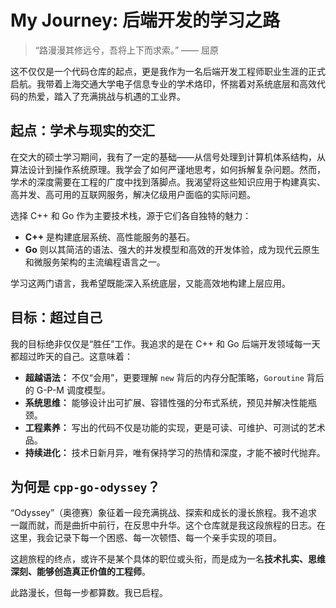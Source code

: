 # My Journey: 后端开发的学习之路

> “路漫漫其修远兮，吾将上下而求索。” —— 屈原

这不仅仅是一个代码仓库的起点，更是我作为一名后端开发工程师职业生涯的正式启航。我带着上海交通大学电子信息专业的学术烙印，怀揣着对系统底层和高效代码的热爱，踏入了充满挑战与机遇的工业界。

## 起点：学术与现实的交汇

在交大的硕士学习期间，我有了一定的基础——从信号处理到计算机体系结构，从算法设计到操作系统原理。我学会了如何严谨地思考，如何拆解复杂问题。然而，学术的深度需要在工程的广度中找到落脚点。我渴望将这些知识应用于构建真实、高并发、高可用的互联网服务，解决亿级用户面临的实际问题。

选择 C++ 和 Go 作为主要技术栈，源于它们各自独特的魅力：
*   **C++** 是构建底层系统、高性能服务的基石。
*   **Go** 则以其简洁的语法、强大的并发模型和高效的开发体验，成为现代云原生和微服务架构的主流编程语言之一。

学习这两门语言，我希望既能深入系统底层，又能高效地构建上层应用。

## 目标：超过自己

我的目标绝非仅仅是“胜任”工作。我追求的是在 C++ 和 Go 后端开发领域每一天都超过昨天的自己。这意味着：
*   **超越语法：** 不仅“会用”，更要理解 `new` 背后的内存分配策略，`Goroutine` 背后的 G-P-M 调度模型。
*   **系统思维：** 能够设计出可扩展、容错性强的分布式系统，预见并解决性能瓶颈。
*   **工程素养：** 写出的代码不仅是功能的实现，更是可读、可维护、可测试的艺术品。
*   **持续进化：** 技术日新月异，唯有保持学习的热情和深度，才能不被时代抛弃。

## 为何是 `cpp-go-odyssey`？

“Odyssey”（奥德赛）象征着一段充满挑战、探索和成长的漫长旅程。我不追求一蹴而就，而是曲折中前行，在反思中升华。这个仓库就是我这段旅程的日志。在这里，我会记录下每一个困惑、每一次顿悟、每一个亲手实现的项目。

这趟旅程的终点，或许不是某个具体的职位或头衔，而是成为一名**技术扎实、思维深刻、能够创造真正价值的工程师**。

此路漫长，但每一步都算数。我已启程。
